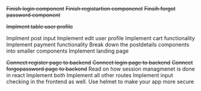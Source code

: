 ~~Finish login component~~
~~Finish registartion componenet~~
~~Finsih forgot password component~~

~~Implment table user profile~~

Implment post input
Implement edit user profile
Implement cart functionality
Implement payment functionality
Break down the postdetails components into smaller components
Implement landing page


~~Connect register page to backend~~
~~Connect login page to backend~~
~~Connect forgopassword page to backend~~
Read on how session managmenet is done in react
Implement both
Implement all other routes
Implement input checking in the frontend as well.
Use helmet to make your app more secure